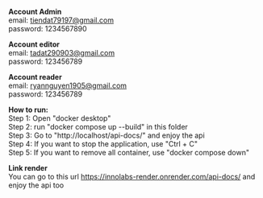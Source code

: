 **Account Admin**  
email: tiendat79197@gmail.com  
password: 1234567890

**Account editor**  
email: tadat290903@gmail.com  
password: 123456789

**Account reader**  
email: ryannguyen1905@gmail.com  
password: 123456789

**How to run:**  
Step 1: Open "docker desktop"  
Step 2: run "docker compose up --build" in this folder  
Step 3: Go to "http://localhost/api-docs/" and enjoy the api  
Step 4: If you want to stop the application, use "Ctrl + C"  
Step 5: If you want to remove all container, use "docker compose down" 

**Link render**  
You can go to this url https://innolabs-render.onrender.com/api-docs/ and enjoy the api too